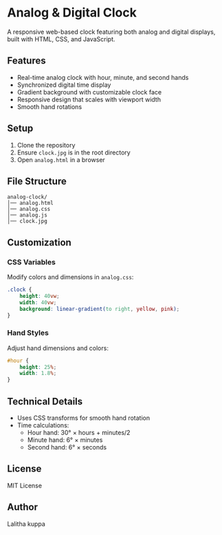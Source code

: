 # Analog & Digital Clock

A responsive web-based clock featuring both analog and digital displays, built with HTML, CSS, and JavaScript.

## Features
- Real-time analog clock with hour, minute, and second hands
- Synchronized digital time display
- Gradient background with customizable clock face
- Responsive design that scales with viewport width
- Smooth hand rotations

## Setup
1. Clone the repository
2. Ensure `clock.jpg` is in the root directory
3. Open `analog.html` in a browser

## File Structure
```
analog-clock/
│── analog.html
│── analog.css
│── analog.js
│── clock.jpg
```

## Customization

### CSS Variables
Modify colors and dimensions in `analog.css`:
```css
.clock {
    height: 40vw;
    width: 40vw;
    background: linear-gradient(to right, yellow, pink);
}
```

### Hand Styles
Adjust hand dimensions and colors:
```css
#hour {
    height: 25%;
    width: 1.8%;
}
```

## Technical Details
- Uses CSS transforms for smooth hand rotation
- Time calculations: 
  - Hour hand: 30° × hours + minutes/2
  - Minute hand: 6° × minutes
  - Second hand: 6° × seconds

## License
MIT License

## Author
Lalitha kuppa

